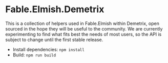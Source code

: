 # Fable.Elmish.Demetrix

This is a collection of helpers used in Fable.Elmish within Demetrix, open sourced in the hope they will be useful to the community. We are currently experimenting to find what fits best the needs of most users, so the API is subject to change until the first stable release.

- Install dependencies: `npm install`
- Build: `npm run build`

